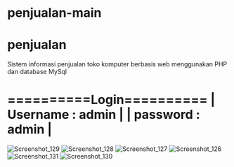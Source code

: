 # penjualan-main
# penjualan
Sistem informasi penjualan toko komputer berbasis web menggunakan PHP dan database MySql

==========Login==========
| Username : admin       |
| password : admin       |
=========================



![Screenshot_129](https://user-images.githubusercontent.com/48781561/178160218-5026bed9-2ee6-4e29-b6db-a895d0fe53b6.png)
![Screenshot_128](https://user-images.githubusercontent.com/48781561/178160220-d44ab9ab-84bd-41c1-8c36-fd7fe420b548.png)
![Screenshot_127](https://user-images.githubusercontent.com/48781561/178160221-e1e52de1-1b5a-451b-a7e7-2437286e6b1b.png)
![Screenshot_126](https://user-images.githubusercontent.com/48781561/178160223-5d06b4c4-c807-4255-a85c-25685edc251d.png)
![Screenshot_131](https://user-images.githubusercontent.com/48781561/178160224-9049a5ab-d33a-4b31-833f-b5df3511a6f8.png)
![Screenshot_130](https://user-images.githubusercontent.com/48781561/178160226-0273a873-20c3-42c2-92be-a0e5283de833.png)
